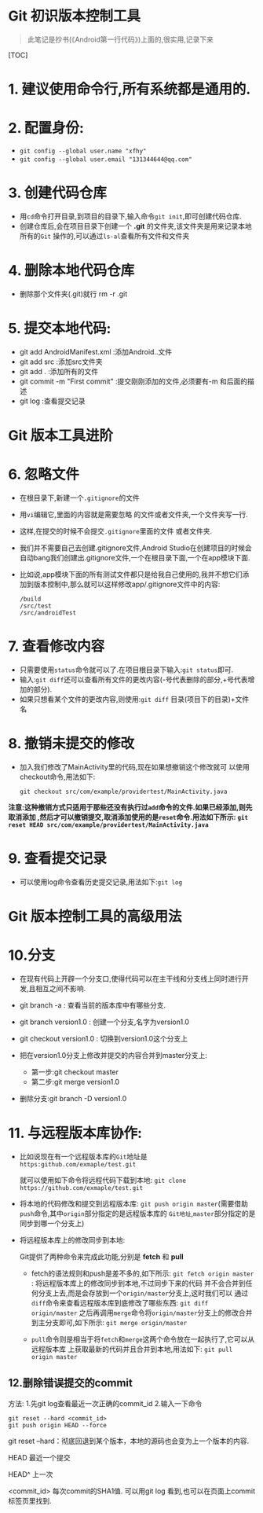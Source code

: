 # Git 初识版本控制工具
>此笔记是抄书(《Android第一行代码》)上面的,很实用,记录下来

[TOC]

# 1. 建议使用命令行,所有系统都是通用的.

# 2. 配置身份:

  - `git config --global user.name "xfhy"`
  - `git config --global user.email "131344644@qq.com"`

# 3. 创建代码仓库

- 用`cd`命令打开目录,到项目的目录下,输入命令`git init`,即可创建代码仓库.
- 创建仓库后,会在项目目录下创建一个 **.git** 的文件夹,该文件夹是用来记录本地所有的`Git`
操作的,可以通过`ls-al`查看所有文件和文件夹

# 4. 删除本地代码仓库

- 删除那个文件夹(.git)就行  rm -r .git

# 5. 提交本地代码:

  - git add AndroidManifest.xml   :添加Android..文件
  - git add src :添加src文件夹
  - git add .   :添加所有的文件
  - git commit -m "First commit" :提交刚刚添加的文件,必须要有-m 和后面的描述
  - git log :查看提交记录
 
# Git 版本工具进阶

# 6. 忽略文件

  - 在根目录下,新建一个`.gitignore`的文件
  - 用`vi`编辑它,里面的内容就是需要忽略
的文件或者文件夹,一个文件夹写一行.
  - 这样,在提交的时候不会提交`.gitignore`里面的文件
或者文件夹.
  - 我们并不需要自己去创建.gitignore文件,Android Studio在创建项目的时候会自动bang我们创建出.gitignore文件,一个在根目录下面,一个在app模块下面.
  - 比如说,app模块下面的所有测试文件都只是给我自己使用的,我并不想它们添加到版本控制中,那么就可以这样修改app/.gitignore文件中的内容:

		/build
		/src/test
		/src/androidTest

# 7. 查看修改内容  

  - 只需要使用`status`命令就可以了.在项目根目录下输入:`git status`即可.
  - 输入:`git diff`还可以查看所有文件的更改内容(-号代表删除的部分,+号代表增加的部分).
  - 如果只想看某个文件的更改内容,则使用:`git diff` 目录(项目下的目录)+文件名


# 8. 撤销未提交的修改

  - 加入我们修改了MainActivity里的代码,现在如果想撤销这个修改就可
以使用checkout命令,用法如下:<br/>

	`git checkout src/com/example/providertest/MainActivity.java`

**注意:这种撤销方式只适用于那些还没有执行过`add`命令的文件.如果已经添加,则先取消添加
,然后才可以撤销提交,取消添加使用的是`reset`命令.用法如下所示:
`git reset HEAD src/com/example/providertest/MainActivity.java`**

# 9. 查看提交记录
  - 可以使用log命令查看历史提交记录,用法如下:`git log`


# Git 版本控制工具的高级用法

# 10.分支
  - 在现有代码上开辟一个分支口,使得代码可以在主干线和分支线上同时进行开发,且相互之间不影响.
  - git branch -a : 查看当前的版本库中有哪些分支.
  - git branch version1.0 : 创建一个分支,名字为version1.0
  - git checkout version1.0 : 切换到version1.0这个分支上
  
  - 把在version1.0分支上修改并提交的内容合并到master分支上:
    * 第一步:git checkout master
    * 第二步:git merge version1.0
  
  - 删除分支:git branch -D version1.0


# 11. 与远程版本库协作:

  * 比如说现在有一个远程版本库的`Git`地址是`https:github.com/exmaple/test.git`

    就可以使用如下命令将远程代码下载到本地:
   `git clone https://github.com/exmaple/test.git`
  
  * 将本地的代码修改和提交到远程版本库:
   `git push origin master`(需要借助`push`命令,其中`origin`部分指定的是远程版本库的
   `Git地址`,`master`部分指定的是同步到哪一个分支上)
  
  * 将远程版本库上的修改同步到本地:

    Git提供了两种命令来完成此功能,分别是 **fetch** 和 **pull**
     
    - fetch的语法规则和push是差不多的,如下所示:
     `git fetch origin master` : 将远程版本库上的修改同步到本地,不过同步下来的代码
     并不会合并到任何分支上去,而是会存放到一个`origin/master`分支上,这时我们可以
     通过`diff`命令来查看远程版本库到底修改了哪些东西:
        `git diff origin/master`
     之后再调用`merge`命令将`origin/master`分支上的修改合并到主分支即可,如下所示:
        `git merge origin/master`
     
    - `pull`命令则是相当于将`fetch`和`merge`这两个命令放在一起执行了,它可以从远程版本库
     上获取最新的代码并且合并到本地,用法如下:
        `git pull origin master `

## 12.删除错误提交的commit

方法:
1.先git log查看最近一次正确的commit_id
2.输入一下命令

	git reset --hard <commit_id>
    git push origin HEAD --force

 git reset –hard：彻底回退到某个版本，本地的源码也会变为上一个版本的内容.

HEAD 最近一个提交

HEAD^ 上一次

<commit_id>  每次commit的SHA1值. 可以用git log 看到,也可以在页面上commit标签页里找到.















